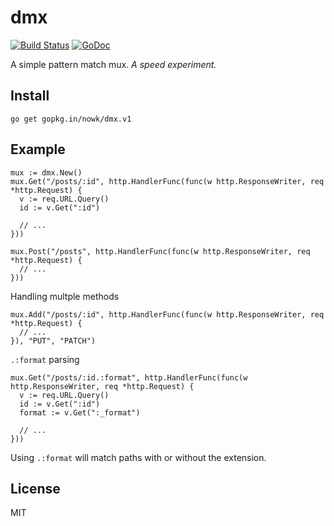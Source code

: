 # dmx

[![Build Status](https://travis-ci.org/nowk/dmx.svg?branch=master)](https://travis-ci.org/nowk/dmx)
[![GoDoc](https://godoc.org/github.com/nowk/dmx?status.svg)](http://godoc.org/github.com/nowk/dmx)

A simple pattern match mux. *A speed experiment.*


## Install

    go get gopkg.in/nowk/dmx.v1


## Example

    mux := dmx.New()
    mux.Get("/posts/:id", http.HandlerFunc(func(w http.ResponseWriter, req *http.Request) {
      v := req.URL.Query()
      id := v.Get(":id")

      // ...
    }))

    mux.Post("/posts", http.HandlerFunc(func(w http.ResponseWriter, req *http.Request) {
      // ...
    }))

Handling multple methods

    mux.Add("/posts/:id", http.HandlerFunc(func(w http.ResponseWriter, req *http.Request) {
      // ...
    }), "PUT", "PATCH")

`.:format` parsing

    mux.Get("/posts/:id.:format", http.HandlerFunc(func(w http.ResponseWriter, req *http.Request) {
      v := req.URL.Query()
      id := v.Get(":id")
      format := v.Get(":_format")

      // ...
    }))

Using `.:format` will match paths with or without the extension.


## License

MIT

